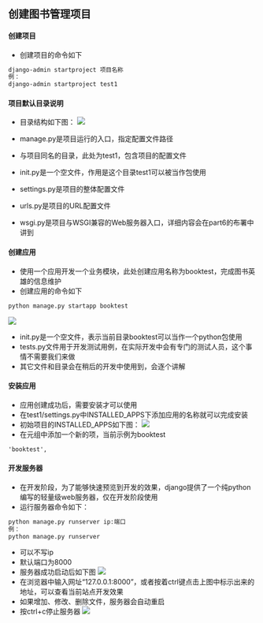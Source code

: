 ## 创建图书管理项目

#### 创建项目
- 创建项目的命令如下
```html
django-admin startproject 项目名称
例：
django-admin startproject test1
```
#### 项目默认目录说明
- 目录结构如下图：
![](https://i.loli.net/2019/09/24/Ago8HmDFVyjLQx3.png)

- manage.py是项目运行的入口，指定配置文件路径
- 与项目同名的目录，此处为test1，包含项目的配置文件
- init.py是一个空文件，作用是这个目录test1可以被当作包使用
- settings.py是项目的整体配置文件
- urls.py是项目的URL配置文件
- wsgi.py是项目与WSGI兼容的Web服务器入口，详细内容会在part6的布署中讲到

#### 创建应用
- 使用一个应用开发一个业务模块，此处创建应用名称为booktest，完成图书英雄的信息维护
- 创建应用的命令如下
```html
python manage.py startapp booktest
```
![](./images/p3_3.png)
- init.py是一个空文件，表示当前目录booktest可以当作一个python包使用
- tests.py文件用于开发测试用例，在实际开发中会有专门的测试人员，这个事情不需要我们来做
- 其它文件和目录会在稍后的开发中使用到，会逐个讲解

#### 安装应用
- 应用创建成功后，需要安装才可以使用
- 在test1/settings.py中INSTALLED_APPS下添加应用的名称就可以完成安装
- 初始项目的INSTALLED_APPS如下图：
![](./images/p3_4.png)
- 在元组中添加一个新的项，当前示例为booktest
```html
'booktest',
```

#### 开发服务器
- 在开发阶段，为了能够快速预览到开发的效果，django提供了一个纯python编写的轻量级web服务器，仅在开发阶段使用
- 运行服务器命令如下：
```html
python manage.py runserver ip:端口
例：
python manage.py runserver
```
- 可以不写ip
- 默认端口为8000
- 服务器成功启动后如下图
![](./images/p3_6.png)
- 在浏览器中输入网址“127.0.0.1:8000”，或者按着ctrl键点击上图中标示出来的地址，可以查看当前站点开发效果
- 如果增加、修改、删除文件，服务器会自动重启
- 按ctrl+c停止服务器
![](./images/p3_7.png)



